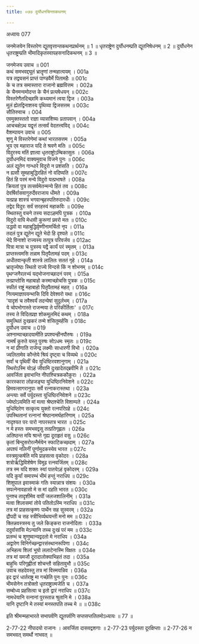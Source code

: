 ```yaml
---
title: ०७७ दुर्योधनचिन्ताकथनम्

---
```

अध्यायः 077

जनमेजयेन विस्तरेण द्यूतवृत्तान्तकथनप्रार्थनम् ॥ 1 ॥ धृतराष्ट्रेण दुर्योधनम्प्रति द्यूतनिषेधनम् ॥ 2 ॥ दुर्योधनेन धृतराष्ट्रम्प्रति भीमादिकृतस्वापहसनादिकथनम् ॥ 3 ॥

जनमेजय उवाच ॥	001  
कथं समभवद्द्यूतं भ्रातॄणां तन्महात्ययम् ।	001a  
यत्र तद्व्यसनं प्राप्तं पाण्डवैर्मे पितामहैः ॥	001c  
के च तत्र समास्तारा राजानो ब्रह्मवित्तम ।	002a  
के चैनमन्वमोदन्त के चैनं प्रत्यषेधयन् ॥	002c  
विस्तरेणैतदिच्छामि कथ्यमानं त्वया द्विज ।	003a  
मूलं ह्येतद्विनाशस्य पृथिव्या द्विजसत्तम ॥	003c  
सौतिरुवाच ।	004  
एवमुक्तस्ततो राज्ञा व्यासशिष्यः प्रतापवान् ।	004a  
आचचक्षेऽथ यद्वृत्तं तत्सर्वं वेदतत्त्वविद् ॥	004c  
वैशम्पायन उवाच ॥	005  
शृणु मे विस्तरेणेमां कथां भारतसत्तम ।	005a  
भूय एव महाराज यदि ते श्रवणे मतिः ॥	005c  
विदुरस्य मतिं ज्ञात्वा धृतराष्ट्रोऽम्बिकासुतः ।	006a  
दुर्योधनमिदं वाक्यमुवाच विजने पुनः ॥	006c  
अलं द्यूतेन गान्धारे विदुरो न प्रशंसति ।	007a  
न ह्यसौ सुमहाबुद्धिरहितं नो वदिष्यति ॥	007c  
हितं हि परमं मन्ये विदुरो यत्प्रभाषते ।	008a  
क्रियतां पुत्र तत्सर्वमेतन्मन्ये हितं तव ॥	008c  
देवर्षिर्वासवागुरुर्देवराजाय धीमते ।	009a  
यत्प्राह शास्त्रं भगवान्बृहस्पतिरुदारधीः ।	009c  
तद्वेद विदुरः सर्वं सरहस्यं महाकविः ॥	009e  
स्थितस्तु वचने तस्य सदाऽहमपि पुत्रक ।	010a  
विदुरो वापि मेधावी कुरूणां प्रवरो मतः ॥	010c  
उद्धवो वा महाबुद्धिर्वृष्णीनामर्चितो नृप ।	011a  
तदलं पुत्र द्यूतेन द्यूते भेदो हि दृश्यते ॥	011c  
भेदे विनाशो राज्यस्य तत्पुत्र परिवर्जय ॥	012ac  
पित्रा मात्रा च पुत्रस्य यद्वै कार्यं परं स्मृतम् ।	013a  
प्राप्तस्त्वमसि तन्नाम पितृपैतामहं पदम् ॥	013c  
अधीतवान्कृती शास्त्रे लालितः सततं गृहे ।	014a  
भ्रातृज्येष्ठः स्थितो राज्ये विन्दसे किं न शोभनम् ॥	014c  
पृथग्जनैरलभ्यं यद्भोजनाच्छादनं परम् ।	015a  
तत्प्राप्तोसि महाबाहो कस्माच्छोचसि पुत्रक ॥	015c  
स्फीतं राष्ट्रं महाबाहो पितृपैतामहं महत् ।	016a  
नित्यमाज्ञापयन्भासि दिवि देवेश्वरो यथा ॥	016c  
\'यादृशं च तवैश्वर्यं तदन्येषां सुदुर्लभम् ।	017a  
ये चोपभोगास्ते राजन्मया ते परिकीर्तिताः\' ॥	017c  
तस्य ते विदितप्रज्ञ शोकमूलमिदं कथम् ।	018a  
समुत्थितं दुःखकरं तन्मे शंसितुमर्हसि ॥	018c  
दुर्योधन उवाच ॥	019  
अश्नाम्याच्छादयामीति प्रपश्यन्हीनपौरुषः ।	019a  
नामर्षं कुरुते यस्तु पुरुषः सोऽधमः स्मृतः ॥	019c  
न मां प्रीणाति राजेन्द्र लक्ष्मीः साधारणी विभो ।	020a  
ज्वलितामेव कौन्तेये श्रियं दृष्ट्वा च विव्यथे ॥	020c  
सर्वां च पृथिवीं चैव युधिष्ठिरवशानुगाम् ।	021a  
स्थिरोऽस्मि योऽहं जीवामि दुःखादेतद्ब्रवीमि ते ॥	021c  
आवर्जिता इवाभान्ति नीपाश्चित्रककौकुराः ।	022a  
कारस्कारा लोहजङ्घा युधिष्ठिरनिवेशने ॥	022c  
हिमवत्सागरानुपाः सर्वे रत्नाकरास्तथा ।	023a  
अन्त्याः सर्वे पर्युदस्ता युधिष्ठिरनिवेशने ॥	023c  
ज्येष्ठोऽयमिति मां मत्वा श्रेष्ठश्चेति विशाम्पते ।	024a  
युधिष्ठिरेण सत्कृत्य युक्तो रत्नपरिग्रहे ॥	024c  
उपस्थितानां रत्नानां श्रेष्ठानामर्घहारिणाम् ।	025a  
नादृश्यत परः पारो नापरस्तत्र भारत ॥	025c  
न मे हस्तः समभवद्वसु तत्प्रतिगृह्णतः ।	026a  
अतिष्ठन्त मयि श्रान्ते गृह्य दूराहृतं वसु ॥	026c  
कृतां बिन्दुसरोरत्नैर्मयेन स्फाटिकच्छदाम् ।	027a  
अपश्यं नलिनीं पूर्णामुदकस्येव भारत ॥	027c  
वस्त्रमुत्कर्षति मयि प्राहसत्स वृकोदरः ।	028a  
शत्रोर्ऋद्धिविशेषेण विमूढ रत्नवर्जितम् ॥	028c  
तत्र स्म यदि शक्तः स्यां पातयेऽहं वृकोदरम् ।	029a  
यदि कुर्यां समारम्भं भीमं हन्तुं नराधिप ॥	029c  
शिशुपाल इवास्माकं गतिः स्यान्नात्र संशयः ।	030a  
सपत्नेनावहासो मे स मां दहति भारत ॥	030c  
पुनश्च तादृशीमेव वापीं जलजशालिनीम् ।	031a  
मत्वा शिलासमां तोये पतितोऽस्मि नराधिप ॥	031c  
तत्र मां प्राहसत्कृष्णः पार्थेन सह सुस्वरम् ।	032a  
द्रौपदी च सह स्त्रीभिर्व्यथयन्ती मनो मम ॥	032c  
क्लिन्नवस्त्रस्य तु जले किङ्करा राजनोदिताः ।	033a  
ददुर्वासांसि मेऽन्यानि तच्च दुःखं परं मम ॥	033c  
प्रलम्भं च शृणुष्वान्यद्वदतो मे नराधिप ।	034a  
अद्वारेण विनिर्गच्छन्द्वारसंस्थानरूपिणा ।	034c  
अभिहत्य शिलां भूयो ललाटेनास्मि विक्षतः ॥	034e  
तत्र मां यमजौ दूरादालोक्याभिहतं तदा ।	035a  
बाहुभिः परिगृह्णीतां शोचन्तौ सहितावुभौ ॥	035c  
उवाच सहदेवस्तु तत्र मां विस्मयन्निव ।	036a  
इद द्वारं धार्तराष्ट्र मा गच्छेति पुनः पुनः ॥	036c  
भीमसेनेन तत्रोक्तो धृतराष्ट्रात्मजेति च ।	037a  
सम्बोध्य प्रहसित्वा च इतो द्वारं नराधिप ॥	037c  
नामधेयानि रत्नानां पुरस्तान्न श्रुतानि मे ।	038a  
यानि दृष्टानि मे तस्यां मनस्तपति तच्च मे ॥ ॥	038c  

इति श्रीमन्महाभारते सभापर्वणि द्यूतपर्वणि सप्तसप्ततितमोऽध्यायः ॥ 77 ॥

2-77-22 नीपादयो राजानः । आवर्जिता दासवद्वशगाः ॥ 2-77-23 पर्युदस्ता दूरक्षिप्ताः ॥ 2-77-26 न समभवत् समर्थो नाभवत् ॥
